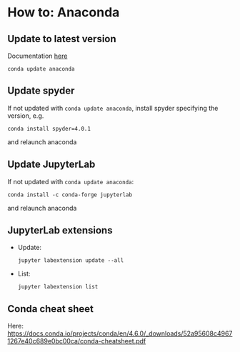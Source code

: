 # How to: Anaconda

## Update to latest version

Documentation [here](https://docs.anaconda.com/anaconda/install/update-version/)
```
conda update anaconda
```

## Update spyder 
If not updated with `conda update anaconda`, install spyder specifying the version, e.g.
```
conda install spyder=4.0.1
```
and relaunch anaconda

## Update JupyterLab
If not updated with `conda update anaconda`:
```
conda install -c conda-forge jupyterlab
```
and relaunch anaconda

## JupyterLab extensions
- Update:
  ```
  jupyter labextension update --all
  ```
- List:
  ```
  jupyter labextension list
  ```

## Conda cheat sheet
Here: https://docs.conda.io/projects/conda/en/4.6.0/_downloads/52a95608c49671267e40c689e0bc00ca/conda-cheatsheet.pdf
